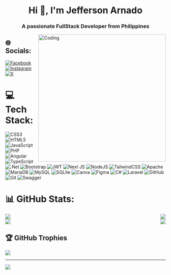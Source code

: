 <h1 align="center">Hi 👋, I'm Jefferson Arnado</h1>
<h3 align="center">A passionate FullStack Developer from Philippines</h3>
<img align="right" alt="Coding" width="400" src="https://cdn.dribbble.com/users/1162077/screenshots/3848914/programmer.gif">




## 🌐 Socials:
[![Facebook](https://img.shields.io/badge/Facebook-%231877F2.svg?logo=Facebook&logoColor=white)](https://facebook.com/odanrajefferson) [![Instagram](https://img.shields.io/badge/Instagram-%23E4405F.svg?logo=Instagram&logoColor=white)](https://instagram.com/jepjepjeperson) [![X](https://img.shields.io/badge/X-black.svg?logo=X&logoColor=white)](https://x.com/jepersonnnnn) 

# 💻 Tech Stack:
![CSS3](https://img.shields.io/badge/css3-%231572B6.svg?style=plastic&logo=css3&logoColor=white) ![HTML5](https://img.shields.io/badge/html5-%23E34F26.svg?style=plastic&logo=html5&logoColor=white) ![JavaScript](https://img.shields.io/badge/javascript-%23323330.svg?style=plastic&logo=javascript&logoColor=%23F7DF1E) ![PHP](https://img.shields.io/badge/php-%23777BB4.svg?style=plastic&logo=php&logoColor=white) ![Angular](https://img.shields.io/badge/angular-%23DD0031.svg?style=plastic&logo=angular&logoColor=white) ![TypeScript](https://img.shields.io/badge/typescript-%23007ACC.svg?style=plastic&logo=typescript&logoColor=white) ![.Net](https://img.shields.io/badge/.NET-5C2D91?style=plastic&logo=.net&logoColor=white) ![Bootstrap](https://img.shields.io/badge/bootstrap-%238511FA.svg?style=plastic&logo=bootstrap&logoColor=white) ![JWT](https://img.shields.io/badge/JWT-black?style=plastic&logo=JSON%20web%20tokens) ![Next JS](https://img.shields.io/badge/Next-black?style=plastic&logo=next.js&logoColor=white) ![NodeJS](https://img.shields.io/badge/node.js-6DA55F?style=plastic&logo=node.js&logoColor=white) ![TailwindCSS](https://img.shields.io/badge/tailwindcss-%2338B2AC.svg?style=plastic&logo=tailwind-css&logoColor=white) ![Apache](https://img.shields.io/badge/apache-%23D42029.svg?style=plastic&logo=apache&logoColor=white) ![MariaDB](https://img.shields.io/badge/MariaDB-003545?style=plastic&logo=mariadb&logoColor=white) ![MySQL](https://img.shields.io/badge/mysql-4479A1.svg?style=plastic&logo=mysql&logoColor=white) ![SQLite](https://img.shields.io/badge/sqlite-%2307405e.svg?style=plastic&logo=sqlite&logoColor=white) ![Canva](https://img.shields.io/badge/Canva-%2300C4CC.svg?style=plastic&logo=Canva&logoColor=white) ![Figma](https://img.shields.io/badge/figma-%23F24E1E.svg?style=plastic&logo=figma&logoColor=white) ![C#](https://img.shields.io/badge/c%23-%23239120.svg?style=plastic&logo=csharp&logoColor=white) ![Laravel](https://img.shields.io/badge/laravel-%23FF2D20.svg?style=plastic&logo=laravel&logoColor=white) ![GitHub](https://img.shields.io/badge/github-%23121011.svg?style=plastic&logo=github&logoColor=white) ![Git](https://img.shields.io/badge/git-%23F05033.svg?style=plastic&logo=git&logoColor=white) ![Swagger](https://img.shields.io/badge/-Swagger-%23Clojure?style=plastic&logo=swagger&logoColor=white)
# 📊 GitHub Stats:
<div style="display: flex; justify-content: space-between;">
  <img src="https://github-readme-stats.vercel.app/api?username=Jepjep18&theme=default&hide_border=true&include_all_commits=false&count_private=false" />
  <img src="https://github-readme-streak-stats.herokuapp.com/?user=Jepjep18&theme=default&hide_border=true" />
</div>

<div style="display: flex; justify-content: space-between; align-items: center;">
  <img src="https://github-readme-stats.vercel.app/api/top-langs/?username=Jepjep18&theme=default&hide_border=true&include_all_commits=false&count_private=false&layout=compact" />
  <img src="https://quotes-github-readme.vercel.app/api?type=horizontal&theme=radical" />
</div>



## 🏆 GitHub Trophies
![](https://github-profile-trophy.vercel.app/?username=Jepjep18&theme=radical&no-frame=false&no-bg=true&margin-w=4)



---
[![](https://visitcount.itsvg.in/api?id=Jepjep18&icon=0&color=0)](https://visitcount.itsvg.in)

<!-- Proudly created with GPRM ( https://gprm.itsvg.in ) -->
